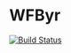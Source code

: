 # WFByr

[![Build Status](https://travis-ci.org/WingForward607/WFByr.svg?branch=master)](https://travis-ci.org/WingForward607/WFByr)
